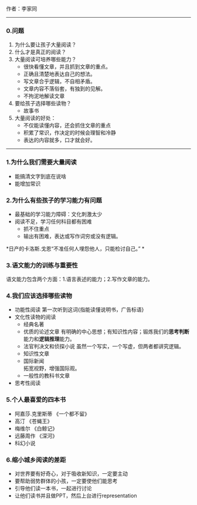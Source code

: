 作者：李家同
***

###   0.问题
1.  为什么要让孩子大量阅读？
2.  什么才是真正的阅读？
3.  大量阅读可培养哪些能力？
    + 很快看懂文章，并且抓到文章的重点。
    + 正确且清楚地表达自己的想法。
    + 写文章合乎逻辑，不自相矛盾。
    + 文章内容不落俗套，有独到的见解。
    + 不拘泥地解读文章
4.  要给孩子选择哪些读物？
    + 故事书
5.  大量阅读的好处：
    + 不仅能读懂内容，还会抓住文章的重点
    + 积累了常识，作决定的时候会理智和冷静
    + 表达的内容就多，口才就会好。
***

###  1.为什么我们需要大量阅读
+ 能搞清文字到底在说啥
+ 能增加常识

###  2.为什么有些孩子的学习能力有问题
+ 最基础的学习能力障碍：文化刺激太少  
+ 阅读不足，学习任何科目都有困难  
    + 抓不住重点
    + 输出有困难，表达或写作词穷或没有逻辑。   

*日产的卡洛斯.戈恩“不准任何人埋怨他人，只能检讨自己。”  *

###  3.语文能力的训练与重要性
语文能力包含两个方面：1.语言表述的能力；2.写作文章的能力。

###  4.我们应该选择哪些读物
+ 功能性阅读
第一次听到这词{指能读懂说明书，广告标语}
+ 文化性读物的阅读 
    + 经典名著
    + 优质的论述文章
有明确的中心思想；有知识性内容；锻炼我们的**思考判断**能力和**逻辑推理**能力。
    + 法官判决文和侦探小说
虽然一个写实，一个写虚，但两者都讲究逻辑。
    + 知识性文章  
    + 国际新闻  
拓宽视野，增强国际观。
    + 一般性的教科书文章  
+ 思考性阅读  

###  5.个人最喜爱的四本书
+ 阿嘉莎.克里斯蒂 《一个都不留》
+ 高汀 《苍蝇王》
+ 梅维尔 《白鲸记》
+ 远藤周作 《深河》
+ 科幻小说

###  6.缩小城乡阅读的差距
+ 对世界要有好奇心，对于吸收新知识，一定要主动
+ 要帮助弱势群体的小孩，一定要使他们能思考
+ 引导他们读一本书，一起进行讨论
+ 让他们读书并且做PPT，然后上台进行representation
